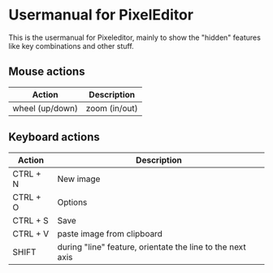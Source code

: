 # Usermanual for PixelEditor

This is the usermanual for Pixeleditor, mainly to show the "hidden" features like key combinations and other stuff.


## Mouse actions
| Action | Description |
| --- | ---
| wheel (up/down)| zoom (in/out)


## Keyboard actions
| Action | Description |
| --- | ---
| CTRL + N | New image
| CTRL + O | Options
| CTRL + S | Save
| CTRL + V | paste image from clipboard
| SHIFT | during "line" feature, orientate the line to the next axis